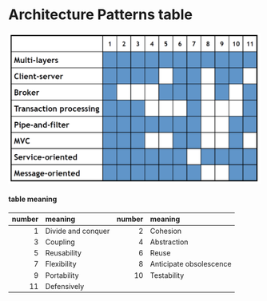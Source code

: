 # Architecture Patterns table

![architecture patterns][patterns]


[patterns]:images/patternTable.PNG "architecture patterns table"
#### table meaning

| number | meaning | number | meaning |
| -----: | :------ | -----: | :------ |
| 1 | Divide and conquer | 2 | Cohesion |
| 3 | Coupling | 4 | Abstraction |
| 5 | Reusability | 6 | Reuse |
| 7 | Flexibility | 8 | Anticipate obsolescence |
| 9 | Portability | 10 | Testability |
| 11 | Defensively |
